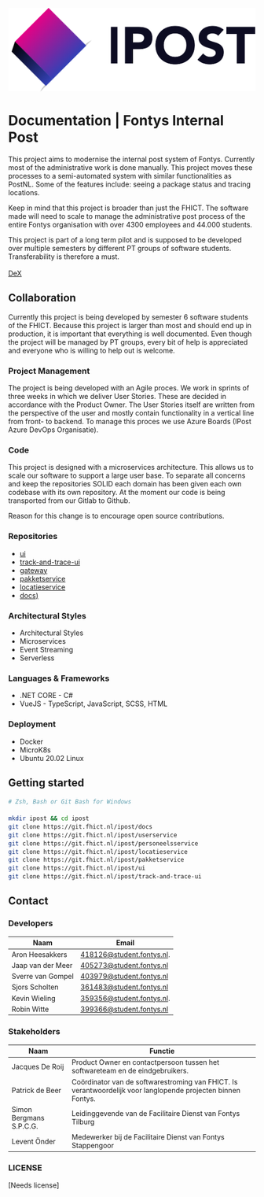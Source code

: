 ![ipost-logo](./assets/logo-name.png)
# Documentation | Fontys Internal Post

This project aims to modernise the internal post system of Fontys. Currently most of the administrative work is done manually. This project moves these processes to a semi-automated system with similar functionalities as PostNL. Some of the features include: seeing a package status and tracing locations.

Keep in mind that this project is broader than just the FHICT. The software made will need to scale to manage the administrative post process of the entire Fontys organisation with over 4300 employees and 44.000 students.

This project is part of a long term pilot and is supposed to be developed over multiple semesters by different PT groups of software students. Transferability is therefore a must.
<br/><br/>
[DeX](https://dex.software/project/details/119-Fontys-Internal-Post)

## Collaboration
Currently this project is being developed by semester 6 software students of the FHICT. Because this project is larger than most and should end up in production, it is important that everything is well documented. Even though the project will be managed by PT groups, every bit of help is appreciated and everyone who is willing to help out is welcome.

### Project Management
The project is being developed with an Agile proces. We work in sprints of three weeks in which we deliver User Stories. These are decided in accordance with the Product Owner. The User Stories itself are written from the perspective of the user and mostly contain functionality in a vertical line from front- to backend. To manage this proces we use Azure Boards (IPost Azure DevOps Organisatie).

### Code
This project is designed with a microservices architecture. This allows us to scale our software to support a large user base. To separate all concerns and keep the repositories SOLID each domain has been given each own codebase with its own repository. At the moment our code is being transported from our Gitlab to Github.

Reason for this change is to encourage open source contributions.

### Repositories
- [ui](https://git.fhict.nl/I418126/ipost-userservice)
- [track-and-trace-ui ](https://git.fhict.nl/I418126/ipost-personeelsservice)
- [gateway](https://git.fhict.nl/I418126/ipost-locatieservice)
- [pakketservice](https://git.fhict.nl/I418126/ipost-pakketservice)
- [locatieservice](https://git.fhict.nl/I418126/ipost-ui)
- [docs)](https://git.fhict.nl/I418126/ipost-track-and-trace-ui)

### Architectural Styles
- Architectural Styles
- Microservices
- Event Streaming
- Serverless

### Languages & Frameworks
- .NET CORE - C#
- VueJS - TypeScript, JavaScript, SCSS, HTML

### Deployment
- Docker
- MicroK8s
- Ubuntu 20.02 Linux

## Getting started
```zsh
# Zsh, Bash or Git Bash for Windows

mkdir ipost && cd ipost
git clone https://git.fhict.nl/ipost/docs
git clone https://git.fhict.nl/ipost/userservice
git clone https://git.fhict.nl/ipost/personeelsservice
git clone https://git.fhict.nl/ipost/locatieservice
git clone https://git.fhict.nl/ipost/pakketservice
git clone https://git.fhict.nl/ipost/ui
git clone https://git.fhict.nl/ipost/track-and-trace-ui
```

## Contact
### Developers
| Naam | Email |
| ------ | ------ |
| Aron Heesakkers | 418126@student.fontys.nl.  |
| Jaap van der Meer | 405273@student.fontys.nl |
| Sverre van Gompel | 403979@student.fontys.nl |
| Sjors Scholten | 361483@student.fontys.nl    |
| Kevin Wieling | 359356@student.fontys.nl.    |
| Robin Witte | 399366@student.fontys.nl       |

### Stakeholders

| Naam | Functie |
| ------ | ------ |
| Jacques De Roij | Product Owner en contactpersoon tussen het softwareteam en de eindgebruikers. |
| Patrick de Beer | Coördinator van de softwarestroming van FHICT. Is verantwoordelijk voor langlopende projecten binnen Fontys. |
| Simon Bergmans S.P.C.G. | Leidinggevende van de Facilitaire Dienst van Fontys Tilburg |
| Levent Önder | Medewerker bij de Facilitaire Dienst van Fontys Stappengoor |


### LICENSE
[Needs license]
